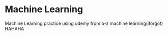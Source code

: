 # Machine Learning 
Machine Learning practice using udemy from a-z machine learning(iforgot) HAHAHA
